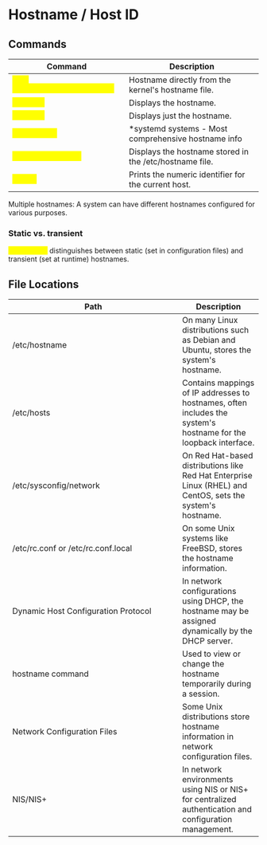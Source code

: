 # Hostname / Host ID

## Commands

<table data-header-hidden data-full-width="true"><thead><tr><th>Command</th><th>Description</th></tr></thead><tbody><tr><td><mark style="color:yellow;"><code>cat /proc/sys/kernel/hostname</code></td><td>Hostname directly from the kernel's hostname file.</td></tr><tr><td><mark style="color:yellow;"><code>hostname</code></td><td>Displays the hostname.</td></tr><tr><td><mark style="color:yellow;"><code>uname -n</code></td><td>Displays just the hostname.</td></tr><tr><td><mark style="color:yellow;"><code>hostnamectl</code></td><td>*systemd systems - Most comprehensive hostname info</td></tr><tr><td><mark style="color:yellow;"><code>cat /etc/hostname</code></td><td>Displays the hostname stored in the /etc/hostname file.</td></tr><tr><td><mark style="color:yellow;"><code>hostid</code></td><td>Prints the numeric identifier for the current host.</td></tr></tbody></table>



Multiple hostnames: A system can have different hostnames configured for various purposes.



### Static vs. transient

<mark style="color:yellow;">`hostnamectl`</mark> distinguishes between static (set in configuration files) and transient (set at runtime) hostnames.



## File Locations

<table data-header-hidden data-full-width="true"><thead><tr><th width="326">Path</th><th>Description</th></tr></thead><tbody><tr><td>/etc/hostname</td><td>On many Linux distributions such as Debian and Ubuntu, stores the system's hostname.</td></tr><tr><td>/etc/hosts</td><td>Contains mappings of IP addresses to hostnames, often includes the system's hostname for the loopback interface.</td></tr><tr><td>/etc/sysconfig/network</td><td>On Red Hat-based distributions like Red Hat Enterprise Linux (RHEL) and CentOS, sets the system's hostname.</td></tr><tr><td>/etc/rc.conf or /etc/rc.conf.local</td><td>On some Unix systems like FreeBSD, stores the hostname information.</td></tr><tr><td>Dynamic Host Configuration Protocol</td><td>In network configurations using DHCP, the hostname may be assigned dynamically by the DHCP server.</td></tr><tr><td>hostname command</td><td>Used to view or change the hostname temporarily during a session.</td></tr><tr><td>Network Configuration Files</td><td>Some Unix distributions store hostname information in network configuration files.</td></tr><tr><td>NIS/NIS+</td><td>In network environments using NIS or NIS+ for centralized authentication and configuration management.</td></tr></tbody></table>

